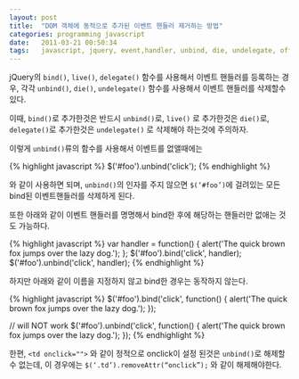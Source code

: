 ```yaml
---
layout: post
title:  "DOM 객체에 동적으로 추가된 이벤트 핸들러 제거하는 방법"
categories: programming javascript
date:   2011-03-21 00:50:34
tags:   javascript, jquery, event,handler, unbind, die, undelegate, off, 자바스크립트, 제이쿼리
---
```


jQuery의 `bind()`, `live()`, `delegate()` 함수를 사용해서 이벤트 핸들러를 등록하는 경우, 각각 `unbind()`, `die()`, `undelegate()` 함수를 사용해서 이벤트 핸들러를 삭제할수 있다.

이때, `bind()`로 추가한것은 반드시 `unbind()`로, `live()` 로 추가한것은 `die()`로, `delegate()`로 추가한것은 `undelegate()` 로 삭제해야 하는것에 주의하자.

이렇게 `unbind()`류의 함수를 사용해서 이벤트를 없앨때에는

{% highlight javascript %}
$('#foo').unbind('click');
{% endhighlight %}

와 같이 사용하면 되며, `unbind()`의 인자를 주지 않으면 `$(‘#foo’)`에 걸려있는 모든 bind된 이벤트핸들러를 삭제하게 된다.

또한 아래와 같이 이벤트 핸들러를 명명해서 bind한 후에 해당하는 핸들러만 없애는 것도 가능하다.
 
{% highlight javascript %}
var handler = function() {
  alert('The quick brown fox jumps over the lazy dog.');
};
$('#foo').bind('click', handler);
$('#foo').unbind('click', handler);
{% endhighlight %}

하지만 아래와 같이 이름을 지정하지 않고 bind한 경우는 동작하지 않는다.

{% highlight javascript %}
$('#foo').bind('click', function() {
  alert('The quick brown fox jumps over the lazy dog.');
});

// will NOT work
$('#foo').unbind('click', function() {
  alert('The quick brown fox jumps over the lazy dog.');
});
{% endhighlight %}

한편, `<td onclick="">` 와 같이 정적으로 onclick이 설정 된것은 `unbind()`로 해제할수 없는데, 이 경우에는 `$(‘.td’).removeAttr(“onclick”);` 와 같이 해제해야한다.
